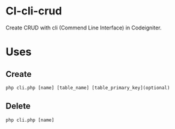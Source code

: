 # CI-cli-crud
Create CRUD with cli (Commend Line Interface) in Codeigniter.
# Uses
## Create
``` php cli.php [name] [table_name] [table_primary_key](optional) ```
## Delete
``` php cli.php [name] ```

